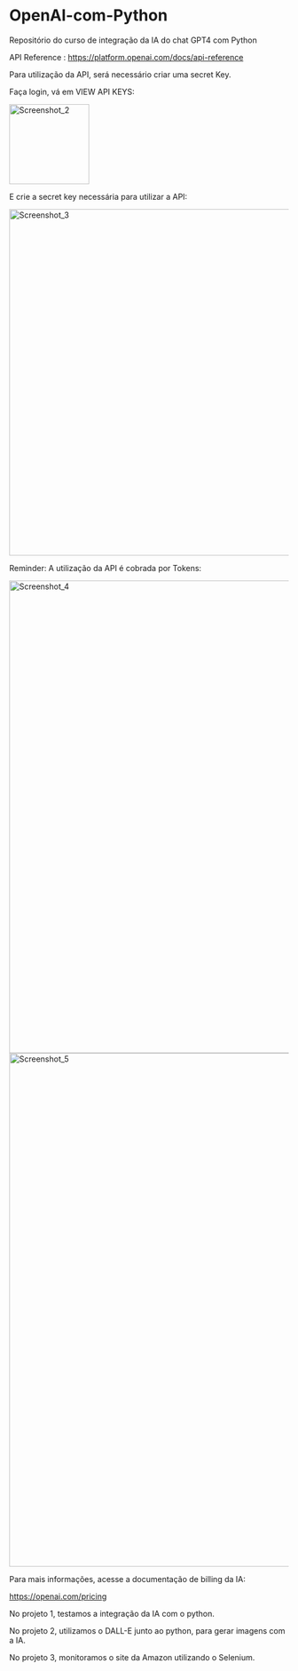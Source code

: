 # OpenAI-com-Python

Repositório do curso de integração da IA do chat GPT4 com Python

API Reference : https://platform.openai.com/docs/api-reference

Para utilização da API, será necessário criar uma secret Key.

Faça login, vá em VIEW API KEYS:

<img width="144" alt="Screenshot_2" src="https://github.com/PedroPauloAguiar/Open-AI-with-Python/assets/114187874/3a58161c-82a0-4cc9-b760-e712ea11ca48">

E crie a secret key necessária para utilizar a API:

<img width="624" alt="Screenshot_3" src="https://github.com/PedroPauloAguiar/Open-AI-with-Python/assets/114187874/2b36b2a7-02ae-41de-95b7-62026558ae2d">

Reminder:
A utilização da API é cobrada por Tokens:

<img width="851" alt="Screenshot_4" src="https://github.com/PedroPauloAguiar/Open-AI-with-Python/assets/114187874/43cc2dd2-bda6-4a30-b5bd-3ffb12badcd8">

<img width="925" alt="Screenshot_5" src="https://github.com/PedroPauloAguiar/Open-AI-with-Python/assets/114187874/6b2591c0-4f46-44f8-8c09-f1a8d4549cc6">

Para mais informações, acesse a documentação de billing da IA:

https://openai.com/pricing

No projeto 1, testamos a integração da IA com o python.

No projeto 2, utilizamos o DALL-E junto ao python, para gerar imagens com a IA.

No projeto 3, monitoramos o site da Amazon utilizando o Selenium.
